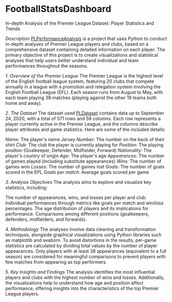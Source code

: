 # FootballStatsDashboard
In-depth Analysis of the Premier League Dataset: Player Statistics and Trends


*Description*
[PLPerformanceAnalysis](https://github.com/DavideVaracalli/FootballStatsDashboard) is a project that uses Python to conduct in-depth analyses of Premier League players and clubs, based on a comprehensive dataset containing detailed information on each player. The primary objective of this project is to create visualizations and statistical analyses that help users better understand individual and team performances throughout the seasons.

*1. Overview of the Premier League*
The Premier League is the highest level of the English football league system, featuring 20 clubs that compete annually in a league with a promotion and relegation system involving the English Football League (EFL). Each season runs from August to May, with each team playing 38 matches (playing against the other 19 teams both home and away).

*2. The Dataset*
The dataset used [PLDataset](https://github.com/DavideVaracalli/FootballStatsDashboard) contains data up to September 24, 2020, with a total of 571 rows and 59 columns. Each row represents a player currently active in the Premier League, and the columns describe player attributes and game statistics. Here are some of the included details:

*Name:* The player's name
*Jersey Number:* The number on the back of their shirt
*Club:* The club the player is currently playing for
*Position:* The playing position (Goalkeeper, Defender, Midfielder, Forward)
*Nationality:* The player's country of origin
*Age:* The player's age
*Appearances:* The number of games played (including substitute appearances)
*Wins:* The number of games won
*Losses:* The number of games lost
*Goals:* The number of goals scored in the EPL
*Goals per match:* Average goals scored per game

*3. Analysis Objectives*
The analysis aims to explore and visualize key statistics, including:

The number of appearances, wins, and losses per player and club.
Individual performances through metrics like goals per match and win/loss percentages.
The age distribution of players and its implications for performance.
Comparisons among different positions (goalkeepers, defenders, midfielders, and forwards).

*4. Methodology*
The analyses involve data cleaning and transformation techniques, alongside graphical visualizations using Python libraries such as matplotlib and seaborn. To avoid distortions in the results, per-game statistics are calculated by dividing total values by the number of player appearances. Only players with at least 38 appearances (equivalent to a full season) are considered for meaningful comparisons to prevent players with few matches from appearing as top performers.

*5. Key Insights and Findings*
The analysis identifies the most influential players and clubs with the highest number of wins and losses. Additionally, the visualizations help to understand how age and position affect performance, offering insights into the characteristics of the top Premier League players.
